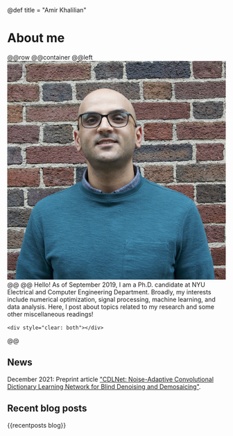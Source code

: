 @def title = "Amir Khalilian"

# About me
@@row
@@container
@@left ![](/assets/my_avatar.jpg) @@
@@
Hello! As of September 2019, I am a Ph.D. candidate at NYU Electrical and Computer Engineering Department. Broadly, my interests include numerical optimization, signal processing, machine learning, and data analysis. Here, I post about topics related to my research and some other miscellaneous readings!
~~~
<div style="clear: both"></div>
~~~
@@

## News
December 2021: Preprint article ["CDLNet: Noise-Adaptive Convolutional Dictionary Learning Network for Blind Denoising and Demosaicing"](https://arxiv.org/abs/2112.00913).

## Recent blog posts
{{recentposts blog}}
